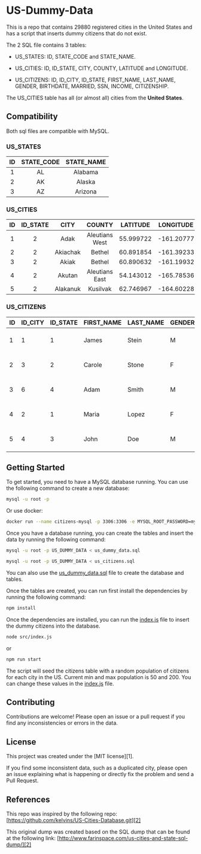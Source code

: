 # US-Dummy-Data

This is a repo that contains 29880 registered cities in the United States and has a script that inserts dummy citizens that do not exist.

The 2 SQL file contains 3 tables:

- US_STATES: ID, STATE_CODE and STATE_NAME.

- US_CITIES: ID, ID_STATE, CITY, COUNTY, LATITUDE and LONGITUDE.

- US_CITIZENS: ID, ID_CITY, ID_STATE, FIRST_NAME, LAST_NAME, GENDER, BIRTHDATE, MARRIED, SSN, INCOME, CITIZENSHIP.

The US_CITIES table has all (or almost all) cities from the **United States**.

## Compatibility

Both sql files are compatible with MySQL.

### US_STATES

| ID  | STATE_CODE | STATE_NAME |
| :-: | :--------: | :--------: |
|  1  |     AL     |  Alabama   |
|  2  |     AK     |   Alaska   |
|  3  |     AZ     |  Arizona   |

### US_CITIES

| ID  | ID_STATE |   CITY   |     COUNTY     | LATITUDE  | LONGITUDE  |
| :-: | :------: | :------: | :------------: | :-------: | :--------: |
|  1  |    2     |   Adak   | Aleutians West | 55.999722 | -161.20777 |
|  2  |    2     | Akiachak |     Bethel     | 60.891854 | -161.39233 |
|  3  |    2     |  Akiak   |     Bethel     | 60.890632 | -161.19932 |
|  4  |    2     |  Akutan  | Aleutians East | 54.143012 | -165.78536 |
|  5  |    2     | Alakanuk |    Kusilvak    | 62.746967 | -164.60228 |

### US_CITIZENS

| ID  | ID_CITY | ID_STATE | FIRST_NAME | LAST_NAME | GENDER | BIRTHDATE  | MARRIED | SSN         | INCOME   | CITIZENSHIP |
| --- | ------- | -------- | ---------- | --------- | ------ | ---------- | ------- | ----------- | -------- | ----------- |
| 1   | 1       | 1        | James      | Stein     | M      | 1980-01-01 | true    | 123-45-6789 | 55000.00 | US          |
| 2   | 3       | 2        | Carole     | Stone     | F      | 1975-05-20 | false   | 987-65-4321 | 72000.00 | US          |
| 3   | 6       | 4        | Adam       | Smith     | M      | 1990-12-15 | false   | 555-66-7777 | 64000.00 | US          |
| 4   | 2       | 1        | Maria      | Lopez     | F      | 1988-08-08 | true    | 111-22-3333 | 58000.00 | US          |
| 5   | 4       | 3        | John       | Doe       | M      | 1965-03-10 | true    | 444-55-6666 | 80000.00 | US          |

## Getting Started

To get started, you need to have a MySQL database running. You can use the following command to create a new database:

```bash
mysql -u root -p
```

Or use docker:

```bash
docker run --name citizens-mysql -p 3306:3306 -e MYSQL_ROOT_PASSWORD=my-secure-password -d mysql:oraclelinux9
```

Once you have a database running, you can create the tables and insert the data by running the following command:

```bash
mysql -u root -p US_DUMMY_DATA < us_dummy_data.sql

mysql -u root -p US_DUMMY_DATA < us_citizens.sql
```

You can also use the [us_dummy_data.sql](./us_dummy_data.sql) file to create the database and tables.

Once the tables are created, you can run first install the dependencies by running the following command:

```bash
npm install
```

Once the dependencies are installed, you can run the [index.js](./src/index.js) file to insert the dummy citizens into the database.

```bash
node src/index.js
```

or

```bash
npm run start
```

The script will seed the citizens table with a random population of citizens for each city in the US. Current min and max population is 50 and 200. You can change these values in the [index.js](./src/index.js) file.

## Contributing

Contributions are welcome! Please open an issue or a pull request if you find any inconsistencies or errors in the data.

## License

This project was created under the [MIT license][1].

If you find some inconsistent data, such as a duplicated city, please open an issue explaining what is happening or directly fix the problem and send a Pull Request.

## References

This repo was inspired by the following repo:
[https://github.com/kelvins/US-Cities-Database.git][2]

This original dump was created based on the SQL dump that can be found at the following link:
[http://www.farinspace.com/us-cities-and-state-sql-dump/][2]
